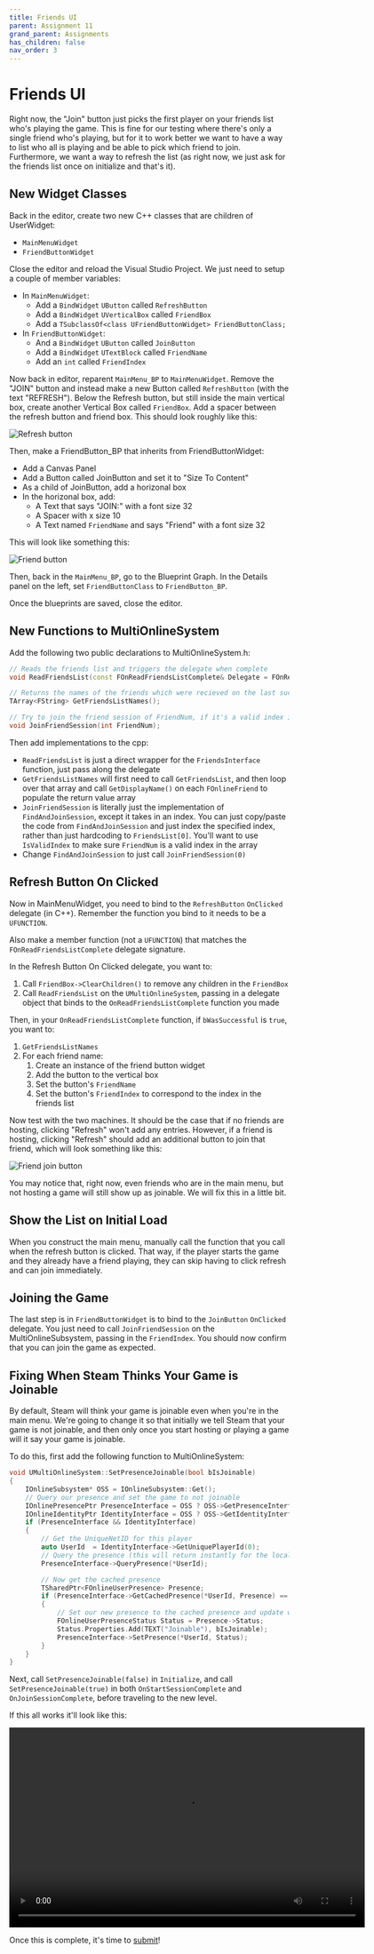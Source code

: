 ```yaml
---
title: Friends UI
parent: Assignment 11
grand_parent: Assignments
has_children: false
nav_order: 3
---
```


# Friends UI

Right now, the "Join" button just picks the first player on your friends list who's playing the game. This is fine for our testing where there's only a single friend who's playing, but for it to work better we want to have a way to list who all is playing and be able to pick which friend to join. Furthermore, we want a way to refresh the list (as right now, we just ask for the friends list once on initialize and that's it).

## New Widget Classes

Back in the editor, create two new C++ classes that are children of UserWidget:

- `MainMenuWidget`
- `FriendButtonWidget`

Close the editor and reload the Visual Studio Project. We just need to setup a couple of member variables:

- In `MainMenuWidget`:
  - Add a `BindWidget` `UButton` called `RefreshButton`
  - Add a `BindWidget` `UVerticalBox` called `FriendBox`
  - Add a `TSubclassOf<class UFriendButtonWidget> FriendButtonClass;`
- In `FriendButtonWidget`:
  - And a `BindWidget`  `UButton` called `JoinButton`
  - Add a  `BindWidget` `UTextBlock` called `FriendName`
  - Add an `int` called `FriendIndex`

Now back in editor, reparent `MainMenu_BP` to `MainMenuWidget`. Remove the "JOIN" button and instead make a new Button called `RefreshButton` (with the text "REFRESH"). Below the Refresh button, but still inside the main vertical box, create another Vertical Box called `FriendBox`. Add a spacer between the refresh button and friend box. This should look roughly like this:

![Refresh button](images/11/refresh.png)

Then, make a FriendButton_BP that inherits from FriendButtonWidget:

- Add a Canvas Panel
- Add a Button called JoinButton and set it to "Size To Content"
- As a child of JoinButton, add a horizonal box
- In the horizonal box, add:
  - A Text that says "JOIN:" with a font size 32
  - A Spacer with x size 10
  - A Text named `FriendName` and says "Friend" with a font size 32


This will look like something this:

![Friend button](images/11/friendbutton.png)

Then, back in the `MainMenu_BP`, go to the Blueprint Graph. In the Details panel on the left, set `FriendButtonClass` to `FriendButton_BP`.

Once the blueprints are saved, close the editor.

## New Functions to MultiOnlineSystem

Add the following two public declarations to MultiOnlineSystem.h:

```c++
// Reads the friends list and triggers the delegate when complete
void ReadFriendsList(const FOnReadFriendsListComplete& Delegate = FOnReadFriendsListComplete());

// Returns the names of the friends which were recieved on the last successful ReadFriendsList
TArray<FString> GetFriendsListNames();

// Try to join the friend session of FriendNum, if it's a valid index in the friends list
void JoinFriendSession(int FriendNum);
```

Then add implementations to the cpp:

- `ReadFriendsList` is just a direct wrapper for the `FriendsInterface` function, just pass along the delegate
- `GetFriendsListNames` will first need to call `GetFriendsList`, and then loop over that array and call `GetDisplayName()` on each `FOnlineFriend` to populate the return value array
- `JoinFriendSession` is literally just the implementation of `FindAndJoinSession`, except it takes in an index. You can just copy/paste the code from `FindAndJoinSession` and just index the specified index, rather than just hardcoding to `FriendsList[0]`. You'll want to use `IsValidIndex` to make sure `FriendNum` is a valid index in the array
- Change `FindAndJoinSession` to just call `JoinFriendSession(0)`

## Refresh Button On Clicked

Now in MainMenuWidget, you need to bind to the `RefreshButton` `OnClicked` delegate (in C++). Remember the function you bind to it needs to be a `UFUNCTION`.

Also make a member function (not a `UFUNCTION`) that matches the `FOnReadFriendsListComplete` delegate signature.

In the Refresh Button On Clicked delegate, you want to:

1. Call `FriendBox->ClearChildren()` to remove any children in the `FriendBox`
2. Call `ReadFriendsList` on the `UMultiOnlineSystem`, passing in a delegate object that binds to the `OnReadFriendsListComplete` function you made

Then, in your `OnReadFriendsListComplete` function, if `bWasSuccessful` is `true`, you want to:

1. `GetFriendsListNames`
2. For each friend name:
   1. Create an instance of the friend button widget
   2. Add the button to the vertical box
   3. Set the button's `FriendName`
   4. Set the button's `FriendIndex` to correspond to the index in the friends list

Now test with the two machines. It should be the case that if no friends are hosting, clicking "Refresh" won't add any entries. However, if a friend is hosting, clicking "Refresh" should add an additional button to join that friend, which will look something like this:

![Friend join button](images/11/friendjoin.png)

You may notice that, right now, even friends who are in the main menu, but not hosting a game will still show up as joinable. We will fix this in a little bit.

## Show the List on Initial Load

When you construct the main menu, manually call the function that you call when the refresh button is clicked. That way, if the player starts the game and they already have a friend playing, they can skip having to click refresh and can join immediately.

## Joining the Game

The last step is in `FriendButtonWidget` is to bind to the `JoinButton` `OnClicked` delegate. You just need to call `JoinFriendSession` on the MultiOnlineSubsystem, passing in the `FriendIndex`. You should now confirm that you can join the game as expected.

## Fixing When Steam Thinks Your Game is Joinable

By default, Steam will think your game is joinable even when you're in the main menu. We're going to change it so that initially we tell Steam that your game is not joinable, and then only once you start hosting or playing a game will it say your game is joinable.

To do this, first add the following function to MultiOnlineSystem:

```c++
void UMultiOnlineSystem::SetPresenceJoinable(bool bIsJoinable)
{
	IOnlineSubsystem* OSS = IOnlineSubsystem::Get();
	// Query our presence and set the game to not joinable
	IOnlinePresencePtr PresenceInterface = OSS ? OSS->GetPresenceInterface() : nullptr;
	IOnlineIdentityPtr IdentityInterface = OSS ? OSS->GetIdentityInterface() : nullptr;
	if (PresenceInterface && IdentityInterface)
	{
		// Get the UniqueNetID for this player
		auto UserId  = IdentityInterface->GetUniquePlayerId(0);
		// Query the presence (this will return instantly for the local player on Steam)
		PresenceInterface->QueryPresence(*UserId);

		// Now get the cached presence
		TSharedPtr<FOnlineUserPresence> Presence;
		if (PresenceInterface->GetCachedPresence(*UserId, Presence) == EOnlineCachedResult::Success)
		{
			// Set our new presence to the cached presence and update whether we're joinable
			FOnlineUserPresenceStatus Status = Presence->Status;
			Status.Properties.Add(TEXT("Joinable"), bIsJoinable);
			PresenceInterface->SetPresence(*UserId, Status);
		}
	}
}
```

Next, call `SetPresenceJoinable(false)` in `Initialize`, and call `SetPresenceJoinable(true)` in both `OnStartSessionComplete` and `OnJoinSessionComplete`, before traveling to the new level.

If this all works it'll look like this:

<video style="display:block; margin: 0 auto;" width="640" height="360" controls>
  <source src="assets/11-3.mp4" type="video/mp4">
</video>


Once this is complete, it's time to [submit](11-04.html)!
